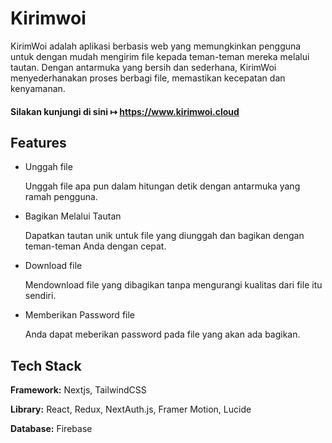 
# Kirimwoi

KirimWoi adalah aplikasi berbasis web yang memungkinkan pengguna untuk dengan mudah mengirim file kepada teman-teman mereka melalui tautan. Dengan antarmuka yang bersih dan sederhana, KirimWoi menyederhanakan proses berbagi file, memastikan kecepatan dan kenyamanan.
#### Silakan kunjungi di sini ↦ https://www.kirimwoi.cloud

## Features

- Unggah file

    Unggah file apa pun dalam hitungan detik dengan antarmuka yang ramah pengguna.
- Bagikan Melalui Tautan

    Dapatkan tautan unik untuk file yang diunggah dan bagikan dengan teman-teman Anda dengan cepat.
- Download file

    Mendownload file yang dibagikan tanpa mengurangi kualitas dari file itu sendiri.
- Memberikan Password file

    Anda dapat meberikan password pada file yang akan ada bagikan.


## Tech Stack

**Framework:** Nextjs, TailwindCSS

**Library:** React, Redux, NextAuth.js, Framer Motion, Lucide

**Database:** Firebase

